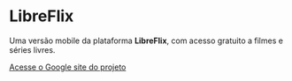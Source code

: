 # LibreFlix  

Uma versão mobile da plataforma **LibreFlix**, com acesso gratuito a filmes e séries livres.

[Acesse o Google site do projeto](https://sites.google.com/d/19C--oMGGNs8bNCqhzp0KQzx6rqqCThK_/p/16UmzGgCOXymvizvO4mMrAVVtR62cf8ph/edit?pli=1)
